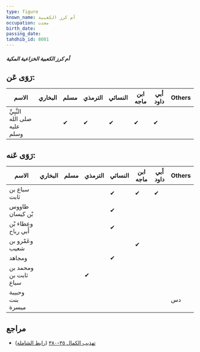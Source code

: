 ```yaml
---
type: figure
known_name: أم كرز الكعبية
occupation: محدث
birth_date:
passing_date:
tahdhib_id: 8001
---
```

##### أم كرز الكعبية الخزاعية المكية

## رَوَى عَن:
| الاسم                         | البخاري | مسلم | الترمذي | النسائي | ابن ماجه | أبي داود | Others |
| ----------------------------- | ------- | ---- | ------- | ------- | -------- | -------- | ------ |
| النَّبِيِّ صلى الله عليه وسلم |         | ✔    | ✔       | ✔       | ✔        | ✔        |        |
## رَوَى عَنه:
| الاسم                 | البخاري | مسلم | الترمذي | النسائي | ابن ماجه | أبي داود | Others |
| --------------------- | ------- | ---- | ------- | ------- | -------- | -------- | ------ |
| سباع بن ثابت          |         |      |         | ✔       | ✔        | ✔        |        |
| طاووس بْن كيسان       |         |      |         | ✔       |          |          |        |
| وعطاء بْن أَبي رباح   |         |      |         | ✔       |          |          |        |
| وعَمْرو بن شعيب       |         |      |         |         | ✔        |          |        |
| ومجاهد                |         |      |         | ✔       |          |          |        |
| ومحمد بن ثابت بن سباع |         |      | ✔       |         |          |          |        |
| وحبيبة بنت ميسرة      |         |      |         |         |          |          | دس     |
## مراجع
- [تهذيب الكمال ٣٥-٣٨٠](obsidian://open?vault=Tahdhib-al-Kamal&file=Figures/٨٠٠١-أم%20كرز%20الكعبية%20الخزاعية%20المكية) ([رابط الشاملة](https://shamela.ws/book/3722/18979))